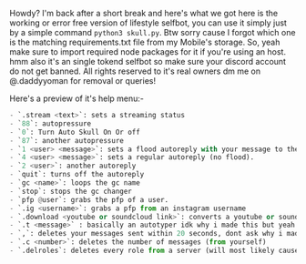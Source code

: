 Howdy? I'm back after a short break and here's what we got here is the working or error free version of lifestyle selfbot, you can use it simply just by a simple command `python3 skull.py`. Btw sorry cause I forgot which one is the matching requirements.txt file from my Mobile's storage. So, yeah make sure to import required node packages for it if you're using an host. hmm also it's an single tokend selfbot so make sure your discord account do not get banned. 
All rights reserved to it's real owners dm me on @.daddyyoman for removal or queries!

Here's a preview of it's help menu:-

```py
- `.stream <text>`: sets a streaming status
- `88`: autopressure
- `0`: Turn Auto Skull On Or off
- `87`: another autopressure
- `1 <user> <message>`: sets a flood autoreply with your message to the mentioned user
- `4 <user> <message>`: sets a regular autoreply (no flood).
- `2 <user>`: another autoreply
- `quit`: turns off the autoreply
- `gc <name>`: loops the gc name
- `stop`: stops the gc changer
- `pfp @user`: grabs the pfp of a user.
- `.ig <username>`: grabs a pfp from an instagram username
- `.download <youtube or soundcloud link>`: converts a youtube or soundcloud link into an mp3; idk why i made this but its pretty useful
- `.t <message>` : basically an autotyper idk why i made this but yeah
- `,`: deletes your messages sent within 20 seconds, dont ask why i made this
- `.c <number>`: deletes the number of messages (from yourself)
- `.delroles`: deletes every role from a server (will most likely cause you to get fucked by bleed 
```
